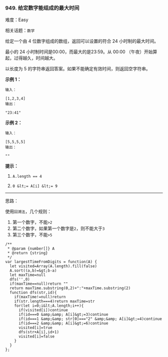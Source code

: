 ### 949. 给定数字能组成的最大时间

难度：Easy

相关话题：`数学`

给定一个由 4 位数字组成的数组，返回可以设置的符合 24 小时制的最大时间。



最小的 24 小时制时间是00:00，而最大的是23:59。从 00:00 （午夜）开始算起，过得越久，时间越大。



以长度为 5 的字符串返回答案。如果不能确定有效时间，则返回空字符串。







 **示例 1：** 





```
输入：

[1,2,3,4]
输出：

"23:41"

```

 **示例 2：** 





```
输入：

[5,5,5,5]
输出：

""

```





 **提示：** 





1.  `A.length == 4` 

2.  `0 &lt;= A[i] &lt;= 9` 






-----

思路：

使用`回溯法`，几个规则：

1. 第一个数字，不能`>2`
2. 第二个数字，如果第一个数字是`2`，则不能大于`3`
3. 第三个数字，不能`>5`


```
/**
 * @param {number[]} A
 * @return {string}
 */
var largestTimeFromDigits = function(A) {
  let visited=Array(A.length).fill(false)
  A.sort((a,b)=&gt;b-a)
  let maxTime=null
  dfs('',0)
  if(maxTime==null)return ""
  return maxTime.substring(0,2)+":"+maxTime.substring(2)
  function dfs(str,id){
    if(maxTime!=null)return
    if(str.length===4)return maxTime=str
    for(let i=0;i&lt;A.length;i++){
      if(visited[i])continue
      if(id===0 &amp;&amp; A[i]&gt;=3)continue
      if(id===1 &amp;&amp; str[0]==="2" &amp;&amp; A[i]&gt;=4)continue
      if(id===2 &amp;&amp; A[i]&gt;=6)continue
      visited[i]=true
      dfs(str+A[i],id+1)
      visited[i]=false
    }
  }
};



```
